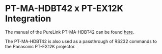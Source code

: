 # PT-MA-HDBT42 x PT-EX12K Integration

The manual of the PureLink PT-MA-HDBT42 can be found [here](https://www.purelink.de/en/switcher-matrizen/hdbaset/3433/4x2-4k-18gbps-hdmi-hdbaset-matrix-mit-scaler).

The PT-MA-HDBT42 is also used as a passthrough of RS232 commands to the Panasonic PT-EX12K projector.
